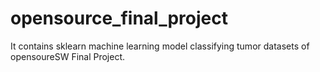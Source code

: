 # opensource_final_project
It contains sklearn machine learning model classifying tumor datasets of opensoureSW Final Project.
